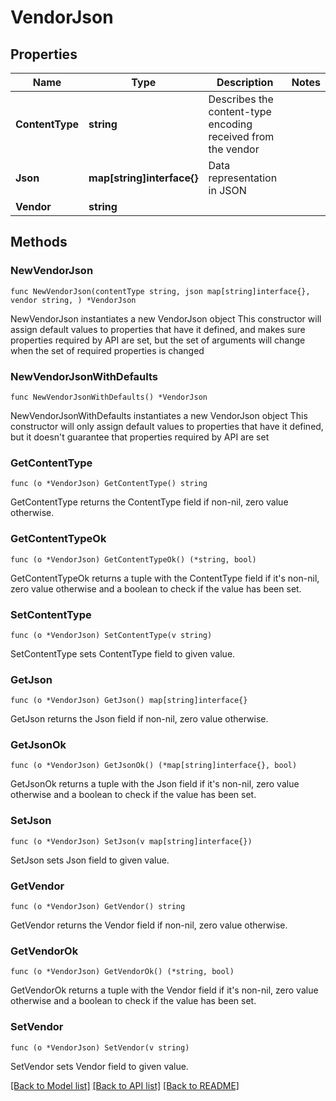# VendorJson

## Properties

Name | Type | Description | Notes
------------ | ------------- | ------------- | -------------
**ContentType** | **string** | Describes the content-type encoding received from the vendor | 
**Json** | **map[string]interface{}** | Data representation in JSON | 
**Vendor** | **string** |  | 

## Methods

### NewVendorJson

`func NewVendorJson(contentType string, json map[string]interface{}, vendor string, ) *VendorJson`

NewVendorJson instantiates a new VendorJson object
This constructor will assign default values to properties that have it defined,
and makes sure properties required by API are set, but the set of arguments
will change when the set of required properties is changed

### NewVendorJsonWithDefaults

`func NewVendorJsonWithDefaults() *VendorJson`

NewVendorJsonWithDefaults instantiates a new VendorJson object
This constructor will only assign default values to properties that have it defined,
but it doesn't guarantee that properties required by API are set

### GetContentType

`func (o *VendorJson) GetContentType() string`

GetContentType returns the ContentType field if non-nil, zero value otherwise.

### GetContentTypeOk

`func (o *VendorJson) GetContentTypeOk() (*string, bool)`

GetContentTypeOk returns a tuple with the ContentType field if it's non-nil, zero value otherwise
and a boolean to check if the value has been set.

### SetContentType

`func (o *VendorJson) SetContentType(v string)`

SetContentType sets ContentType field to given value.


### GetJson

`func (o *VendorJson) GetJson() map[string]interface{}`

GetJson returns the Json field if non-nil, zero value otherwise.

### GetJsonOk

`func (o *VendorJson) GetJsonOk() (*map[string]interface{}, bool)`

GetJsonOk returns a tuple with the Json field if it's non-nil, zero value otherwise
and a boolean to check if the value has been set.

### SetJson

`func (o *VendorJson) SetJson(v map[string]interface{})`

SetJson sets Json field to given value.


### GetVendor

`func (o *VendorJson) GetVendor() string`

GetVendor returns the Vendor field if non-nil, zero value otherwise.

### GetVendorOk

`func (o *VendorJson) GetVendorOk() (*string, bool)`

GetVendorOk returns a tuple with the Vendor field if it's non-nil, zero value otherwise
and a boolean to check if the value has been set.

### SetVendor

`func (o *VendorJson) SetVendor(v string)`

SetVendor sets Vendor field to given value.



[[Back to Model list]](../README.md#documentation-for-models) [[Back to API list]](../README.md#documentation-for-api-endpoints) [[Back to README]](../README.md)


